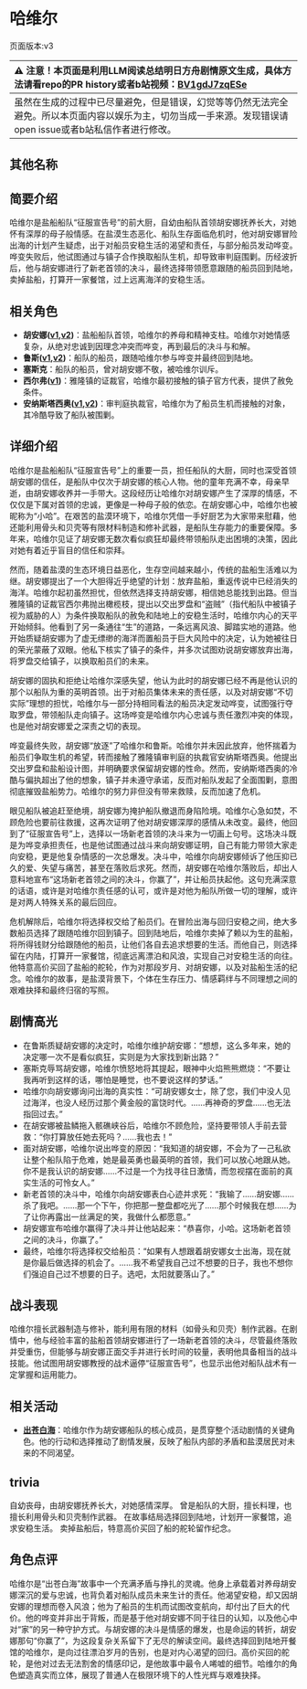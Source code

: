 # 哈维尔
页面版本:v3
 

| :warning: 注意！本页面是利用LLM阅读总结明日方舟剧情原文生成，具体方法请看repo的PR history或者b站视频：[BV1gdJ7zqESe](https://www.bilibili.com/video/BV1gdJ7zqESe/)         |
|:----------------------------|
| 虽然在生成的过程中已尽量避免，但是错误，幻觉等等仍然无法完全避免。所以本页面内容以娱乐为主，切勿当成一手来源。发现错误请open issue或者b站私信作者进行修改。|



## 其他名称

## 简要介绍
哈维尔是盐船船队“征服宣告号”的前大厨，自幼由船队首领胡安娜抚养长大，对她怀有深厚的母子般情感。在盐漠生态恶化、船队生存面临危机时，他对胡安娜冒险出海的计划产生疑虑，出于对船员安稳生活的渴望和责任，与部分船员发动哗变。哗变失败后，他试图通过与镇子合作换取船队生机，却导致审判庭围剿。历经波折后，他与胡安娜进行了新老首领的决斗，最终选择带领愿意跟随的船员回到陆地，卖掉盐船，打算开一家餐馆，过上远离海洋的安稳生活。
## 相关角色
-   **胡安娜([v1](../chars/extended_char_hu_an_na.md),[v2](extended_char_hu_an_na.md))**：盐船船队首领，哈维尔的养母和精神支柱。哈维尔对她情感复杂，从绝对忠诚到因理念冲突而哗变，再到最后的决斗与和解。
-   **鲁斯([v1](../chars/extended_char_lu_si.md),[v2](extended_char_lu_si.md))**：船队的船员，跟随哈维尔参与哗变并最终回到陆地。
-   **塞斯克**：船队的船员，曾对胡安娜不敬，被哈维尔训斥。
-   **西尔弗([v1](../chars/extended_char_xi_er_fu.md))**：雅隆镇的证裁官，哈维尔最初接触的镇子官方代表，提供了赦免条件。
-   **安纳斯塔西奥([v1](../chars/extended_char_an_na_si_ta_xi_ao.md),[v2](extended_char_an_na_si_ta_xi_ao.md))**：审判庭执裁官，哈维尔为了船员生机而接触的对象，其冷酷导致了船队被围剿。
## 详细介绍
哈维尔是盐船船队“征服宣告号”上的重要一员，担任船队的大厨，同时也深受首领胡安娜的信任，是船队中仅次于胡安娜的核心人物。他的童年充满不幸，母亲早逝，由胡安娜收养并一手带大。这段经历让哈维尔对胡安娜产生了深厚的情感，不仅仅是下属对首领的忠诚，更像是一种母子般的依恋。在胡安娜心中，哈维尔也被昵称为“小哈”。在艰苦的盐漠环境下，哈维尔凭借一手好厨艺为大家带来慰藉，他还能利用骨头和贝壳等有限材料制造和修补武器，是船队生存能力的重要保障。多年来，哈维尔见证了胡安娜无数次看似疯狂却最终带领船队走出困境的决策，因此对她有着近乎盲目的信任和崇拜。

然而，随着盐漠的生态环境日益恶化，生存空间越来越小，传统的盐船生活难以为继。胡安娜提出了一个大胆得近乎绝望的计划：放弃盐船，重返传说中已经消失的海洋。哈维尔起初虽然担忧，但依然选择支持胡安娜，相信她总能找到出路。但当雅隆镇的证裁官西尔弗抛出橄榄枝，提出以交出罗盘和“盗贼”（指代船队中被镇子视为威胁的人）为条件换取船队的赦免和陆地上的安稳生活时，哈维尔内心的天平开始倾斜。他看到了另一条通往“生”的道路，一条远离风浪、脚踏实地的道路。他开始质疑胡安娜为了虚无缥缈的海洋而置船员于巨大风险中的决定，认为她被往日的荣光蒙蔽了双眼。他私下核实了镇子的条件，并多次试图劝说胡安娜放弃出海，将罗盘交给镇子，以换取船员们的未来。

胡安娜的固执和拒绝让哈维尔深感失望，他认为此时的胡安娜已经不再是他认识的那个以船队为重的英明首领。出于对船员集体未来的责任感，以及对胡安娜“不切实际”理想的担忧，哈维尔与一部分持相同看法的船员决定发动哗变，试图强行夺取罗盘，带领船队走向镇子。这场哗变是哈维尔内心忠诚与责任激烈冲突的体现，也是他对胡安娜爱之深责之切的表现。

哗变最终失败，胡安娜“放逐”了哈维尔和鲁斯。哈维尔并未因此放弃，他怀揣着为船员们争取生机的希望，转而接触了雅隆镇审判庭的执裁官安纳斯塔西奥。他提出交出罗盘和盐船设计图，并明确要求保留胡安娜的性命。然而，安纳斯塔西奥的冷酷与偏执超出了他的想象，镇子并未遵守承诺，反而对船队发起了全面围剿，意图彻底摧毁盐船势力。哈维尔的努力非但没有带来救赎，反而加速了危机。

眼见船队被追赶至绝境，胡安娜为掩护船队撤退而身陷险境。哈维尔心急如焚，不顾危险也要前往救援，这再次证明了他对胡安娜深厚的感情从未改变。最终，他回到了“征服宣告号”上，选择以一场新老首领的决斗来为一切画上句号。这场决斗既是为哗变承担责任，也是他试图通过战斗来向胡安娜证明，自己有能力带领大家走向安稳，更是他复杂情感的一次总爆发。决斗中，哈维尔向胡安娜倾诉了他压抑已久的爱、失望与痛苦，甚至在落败后求死。然而，胡安娜在哈维尔落败后，却出人意料地宣布“这场新老首领之间的决斗，你赢了”，并让船员扶起他。这句充满深意的话语，或许是对哈维尔责任感的认可，或许是对他为船队所做一切的理解，或许是对两人特殊关系的最后回应。

危机解除后，哈维尔将选择权交给了船员们。在冒险出海与回归安稳之间，绝大多数船员选择了跟随哈维尔回到镇子。回到陆地后，哈维尔卖掉了赖以为生的盐船，将所得钱财分给跟随他的船员，让他们各自去追求想要的生活。而他自己，则选择留在内陆，打算开一家餐馆，彻底远离漂泊和风浪，实现自己对安稳生活的向往。他特意高价买回了盐船的舵轮，作为对那段岁月、对胡安娜，以及对盐船生活的纪念。哈维尔的故事，是盐漠背景下，个体在生存压力、情感羁绊与不同理想之间的艰难抉择和最终归宿的写照。
## 剧情高光
*   在鲁斯质疑胡安娜的决定时，哈维尔维护胡安娜：“想想，这么多年来，她的决定哪一次不是看似疯狂，实则是为大家找到新出路？”
*   塞斯克辱骂胡安娜，哈维尔愤怒地将其提起，眼神中火焰熊熊燃烧：“不要让我再听到这样的话，哪怕是睡觉，也不要说这样的梦话。”
*   哈维尔向胡安娜询问出海的真实性：“可胡安娜女士，除了您，我们中没人见过海洋，也没人经历过那个黄金般的富饶时代。......再神奇的罗盘......也无法指回过去。”
*   在胡安娜被盐鳞拖入骸礁峡谷后，哈维尔不顾危险，坚持要带领人手前去营救：“你打算放任她去死吗？......我也去！”
*   面对胡安娜，哈维尔说出哗变的原因：“我知道的胡安娜，不会为了一己私欲让整个船队陷于危难，她是最英勇也最英明的首领，我们可以放心地跟从她。你不是我认识的胡安娜......不过是一个为找寻往日激情，而忽视摆在面前的真实生活的可怜女人。”
*   新老首领的决斗中，哈维尔向胡安娜表白心迹并求死：“我输了......胡安娜......杀了我吧。......那一个下午，你把那一整盘都吃光了......那个时候我在想......为了让你再露出一丝满足的笑，我做什么都愿意。”
*   胡安娜宣布哈维尔赢得了决斗并让他站起来：“恭喜你，小哈。这场新老首领之间的决斗，你赢了。”
*   最终，哈维尔将选择权交给船员：“如果有人想跟着胡安娜女士出海，现在就是你最后做选择的机会了。......我不希望我自己过不想要的日子，我也不想你们强迫自己过不想要的日子。选吧，太阳就要落山了。”
## 战斗表现
哈维尔擅长武器制造与修补，能利用有限的材料（如骨头和贝壳）制作武器。在剧情中，他与经验丰富的盐船首领胡安娜进行了一场新老首领的决斗，尽管最终落败并受重伤，但能够与胡安娜正面交手并进行长时间的较量，表明他具备相当的战斗技能。他试图用胡安娜教授的战术逼停“征服宣告号”，也显示出他对船队战术有一定掌握和运用能力。
## 相关活动
-   **[出苍白海](../stories/act39side.md)**：哈维尔作为胡安娜船队的核心成员，是贯穿整个活动剧情的关键角色。他的行动和选择推动了剧情发展，反映了船队内部的矛盾和盐漠居民对未来的不同渴望。
## trivia
自幼丧母，由胡安娜抚养长大，对她感情深厚。
曾是船队的大厨，擅长料理，也擅长利用骨头和贝壳制作武器。
在故事结局选择回到陆地，计划开一家餐馆，追求安稳生活。
卖掉盐船后，特意高价买回了船的舵轮留作纪念。
## 角色点评
哈维尔是“出苍白海”故事中一个充满矛盾与挣扎的灵魂。他身上承载着对养母胡安娜深沉的爱与忠诚，也背负着对船队成员未来生计的责任。他渴望安稳，却又因胡安娜的理想而卷入风浪；他为了船员的生机而试图改变航向，却付出了巨大的代价。他的哗变并非出于背叛，而是基于他对胡安娜不同于往日的认知，以及他心中对“家”的另一种守护方式。与胡安娜的决斗是情感的爆发，也是命运的转折，胡安娜那句“你赢了”，为这段复杂关系留下了无尽的解读空间。最终选择回到陆地开餐馆的哈维尔，是向过往漂泊岁月的告别，也是对内心渴望的回归。高价买回的舵轮，是他对过去无法割舍的情感印记，是他故事中最令人唏嘘的细节。哈维尔的角色塑造真实而立体，展现了普通人在极限环境下的人性光辉与艰难抉择。